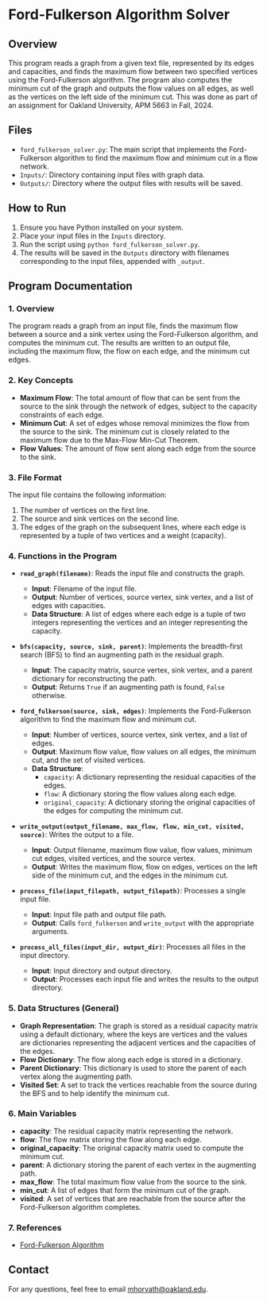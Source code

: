 # Ford-Fulkerson Algorithm Solver

## Overview

This program reads a graph from a given text file, represented by its edges and capacities, and finds the maximum flow between two specified vertices using the Ford-Fulkerson algorithm. The program also computes the minimum cut of the graph and outputs the flow values on all edges, as well as the vertices on the left side of the minimum cut. This was done as part of an assignment for Oakland University, APM 5663 in Fall, 2024.

## Files

- `ford_fulkerson_solver.py`: The main script that implements the Ford-Fulkerson algorithm to find the maximum flow and minimum cut in a flow network.
- `Inputs/`: Directory containing input files with graph data.
- `Outputs/`: Directory where the output files with results will be saved.

## How to Run

1. Ensure you have Python installed on your system.
2. Place your input files in the `Inputs` directory.
3. Run the script using `python ford_fulkerson_solver.py`.
4. The results will be saved in the `Outputs` directory with filenames corresponding to the input files, appended with `_output`.

## Program Documentation

### 1. Overview

The program reads a graph from an input file, finds the maximum flow between a source and a sink vertex using the Ford-Fulkerson algorithm, and computes the minimum cut. The results are written to an output file, including the maximum flow, the flow on each edge, and the minimum cut edges.

### 2. Key Concepts

- **Maximum Flow**: The total amount of flow that can be sent from the source to the sink through the network of edges, subject to the capacity constraints of each edge.
- **Minimum Cut**: A set of edges whose removal minimizes the flow from the source to the sink. The minimum cut is closely related to the maximum flow due to the Max-Flow Min-Cut Theorem.
- **Flow Values**: The amount of flow sent along each edge from the source to the sink.

### 3. File Format

The input file contains the following information:
1. The number of vertices on the first line.
2. The source and sink vertices on the second line.
3. The edges of the graph on the subsequent lines, where each edge is represented by a tuple of two vertices and a weight (capacity).

### 4. Functions in the Program

- **`read_graph(filename)`**: Reads the input file and constructs the graph.
  - **Input**: Filename of the input file.
  - **Output**: Number of vertices, source vertex, sink vertex, and a list of edges with capacities.
  - **Data Structure**: A list of edges where each edge is a tuple of two integers representing the vertices and an integer representing the capacity.

- **`bfs(capacity, source, sink, parent)`**: Implements the breadth-first search (BFS) to find an augmenting path in the residual graph.
  - **Input**: The capacity matrix, source vertex, sink vertex, and a parent dictionary for reconstructing the path.
  - **Output**: Returns `True` if an augmenting path is found, `False` otherwise.

- **`ford_fulkerson(source, sink, edges)`**: Implements the Ford-Fulkerson algorithm to find the maximum flow and minimum cut.
  - **Input**: Number of vertices, source vertex, sink vertex, and a list of edges.
  - **Output**: Maximum flow value, flow values on all edges, the minimum cut, and the set of visited vertices.
  - **Data Structure**:
    - `capacity`: A dictionary representing the residual capacities of the edges.
    - `flow`: A dictionary storing the flow values along each edge.
    - `original_capacity`: A dictionary storing the original capacities of the edges for computing the minimum cut.

- **`write_output(output_filename, max_flow, flow, min_cut, visited, source)`**: Writes the output to a file.
  - **Input**: Output filename, maximum flow value, flow values, minimum cut edges, visited vertices, and the source vertex.
  - **Output**: Writes the maximum flow, flow on edges, vertices on the left side of the minimum cut, and the edges in the minimum cut.

- **`process_file(input_filepath, output_filepath)`**: Processes a single input file.
  - **Input**: Input file path and output file path.
  - **Output**: Calls `ford_fulkerson` and `write_output` with the appropriate arguments.

- **`process_all_files(input_dir, output_dir)`**: Processes all files in the input directory.
  - **Input**: Input directory and output directory.
  - **Output**: Processes each input file and writes the results to the output directory.

### 5. Data Structures (General)

- **Graph Representation**: The graph is stored as a residual capacity matrix using a default dictionary, where the keys are vertices and the values are dictionaries representing the adjacent vertices and the capacities of the edges.
- **Flow Dictionary**: The flow along each edge is stored in a dictionary.
- **Parent Dictionary**: This dictionary is used to store the parent of each vertex along the augmenting path.
- **Visited Set**: A set to track the vertices reachable from the source during the BFS and to help identify the minimum cut.

### 6. Main Variables

- **capacity**: The residual capacity matrix representing the network.
- **flow**: The flow matrix storing the flow along each edge.
- **original_capacity**: The original capacity matrix used to compute the minimum cut.
- **parent**: A dictionary storing the parent of each vertex in the augmenting path.
- **max_flow**: The total maximum flow value from the source to the sink.
- **min_cut**: A list of edges that form the minimum cut of the graph.
- **visited**: A set of vertices that are reachable from the source after the Ford-Fulkerson algorithm completes.

### 7. References

- [Ford-Fulkerson Algorithm](https://www.w3schools.com/dsa/dsa_algo_graphs_fordfulkerson.php#:~:text=Residual%20Network%20in%20Ford%2DFulkerson&text=The%20residual%20capacity%20can%20be,of%20flow%20through%20that%20edge.)

## Contact

For any questions, feel free to email mhorvath@oakland.edu.

